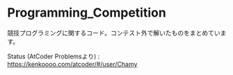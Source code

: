 # Programming_Competition
競技プログラミングに関するコード。コンテスト外で解いたものをまとめています。

Status (AtCoder Problemsより) : https://kenkoooo.com/atcoder/#/user/Chamy
